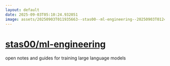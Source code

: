 ```yaml
---
layout: default
date: 2025-09-03T05:10:24.932051
image: assets/20250903T011935663--stas00--ml-engineering--20250903T012426239--cropped.png
---
```


# [stas00/ml-engineering](https://github.com/stas00/ml-engineering)

open notes and guides for training large language models
